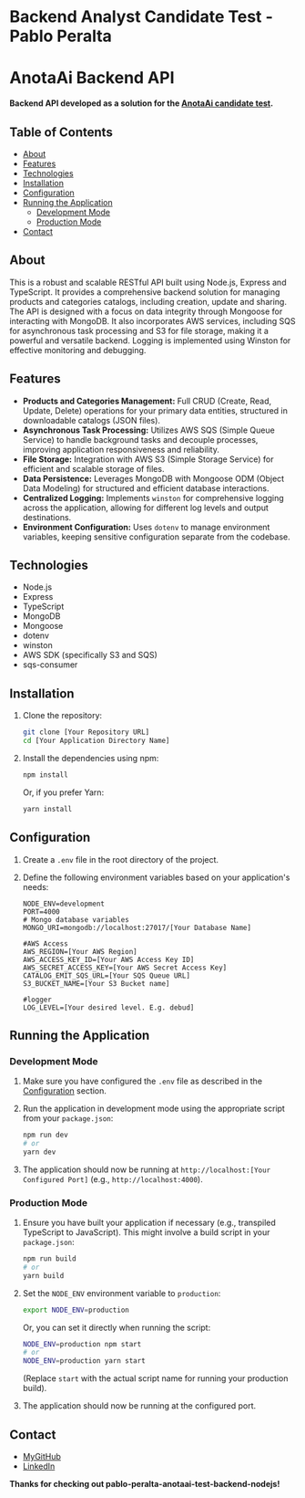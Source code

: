 # Backend Analyst Candidate Test - Pablo Peralta

# AnotaAi Backend API



**Backend API developed as a solution for the [AnotaAi candidate test](https://github.com/githubanotaai/new-test-backend-nodejs).**

## Table of Contents

- [About](#about)
- [Features](#features)
- [Technologies](#technologies)
- [Installation](#installation)
- [Configuration](#configuration)
- [Running the Application](#running-the-application)
  - [Development Mode](#development-mode)
  - [Production Mode](#production-mode)
- [Contact](#Contact)

## About
This is a robust and scalable RESTful API built using Node.js, Express and TypeScript. It provides a comprehensive backend solution for managing products and categories catalogs, including creation, update and sharing. The API is designed with a focus on data integrity through Mongoose for interacting with MongoDB.
It also incorporates AWS services, including SQS for asynchronous task processing and S3 for file storage, making it a powerful and versatile backend. Logging is implemented using Winston for effective monitoring and debugging.

## Features

- **Products and Categories Management:** Full CRUD (Create, Read, Update, Delete) operations for your primary data entities, structured in downloadable catalogs (JSON files).
- **Asynchronous Task Processing:** Utilizes AWS SQS (Simple Queue Service) to handle background tasks and decouple processes, improving application responsiveness and reliability.
- **File Storage:** Integration with AWS S3 (Simple Storage Service) for efficient and scalable storage of files.
- **Data Persistence:** Leverages MongoDB with Mongoose ODM (Object Data Modeling) for structured and efficient database interactions.
- **Centralized Logging:** Implements `winston` for comprehensive logging across the application, allowing for different log levels and output destinations.
- **Environment Configuration:** Uses `dotenv` to manage environment variables, keeping sensitive configuration separate from the codebase.

## Technologies

- Node.js
- Express
- TypeScript
- MongoDB
- Mongoose
- dotenv
- winston
- AWS SDK (specifically S3 and SQS)
- sqs-consumer


## Installation

1.  Clone the repository:
    ```bash
    git clone [Your Repository URL]
    cd [Your Application Directory Name]
    ```

2.  Install the dependencies using npm:
    ```bash
    npm install
    ```

    Or, if you prefer Yarn:
    ```bash
    yarn install
    ```

## Configuration

1.  Create a `.env` file in the root directory of the project.

2.  Define the following environment variables based on your application's needs:

    ```env
    NODE_ENV=development
    PORT=4000
    # Mongo database variables
    MONGO_URI=mongodb://localhost:27017/[Your Database Name]

    #AWS Access
    AWS_REGION=[Your AWS Region]
    AWS_ACCESS_KEY_ID=[Your AWS Access Key ID]
    AWS_SECRET_ACCESS_KEY=[Your AWS Secret Access Key]
    CATALOG_EMIT_SQS_URL=[Your SQS Queue URL]
    S3_BUCKET_NAME=[Your S3 Bucket name]

    #logger
    LOG_LEVEL=[Your desired level. E.g. debud]

    ```


## Running the Application

### Development Mode

1.  Make sure you have configured the `.env` file as described in the [Configuration](#configuration) section.

2.  Run the application in development mode using the appropriate script from your `package.json`:

    ```bash
    npm run dev
    # or
    yarn dev
    ```

3.  The application should now be running at `http://localhost:[Your Configured Port]` (e.g., `http://localhost:4000`).

### Production Mode


1.  Ensure you have built your application if necessary (e.g., transpiled TypeScript to JavaScript). This might involve a build script in your `package.json`:

    ```bash
    npm run build
    # or
    yarn build
    ```

2.  Set the `NODE_ENV` environment variable to `production`:

    ```bash
    export NODE_ENV=production
    ```

    Or, you can set it directly when running the script:

    ```bash
    NODE_ENV=production npm start
    # or
    NODE_ENV=production yarn start
    ```

    (Replace `start` with the actual script name for running your production build).

3.  The application should now be running at the configured port.



## Contact

- [MyGitHub](https://github.com/pablo-peralta-cba)
- [LinkedIn](https://www.linkedin.com/in/pablo-federico-peralta)


**Thanks for checking out pablo-peralta-anotaai-test-backend-nodejs!**
